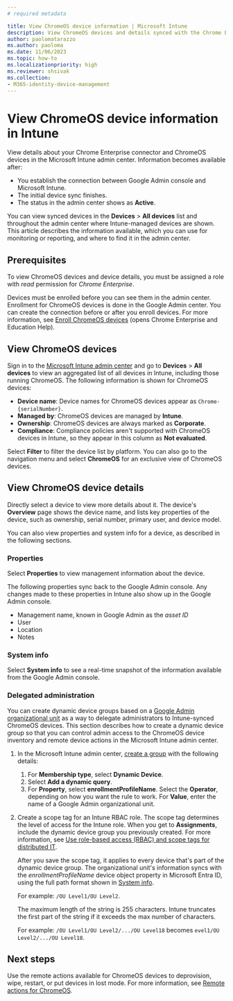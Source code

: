 ```yaml
---
# required metadata

title: View ChromeOS device information | Microsoft Intune
description: View ChromeOS devices and details synced with the Chrome Enterprise connector in the Microsoft Intune admin center.
author: paolomatarazzo
ms.author: paoloma
ms.date: 11/06/2023
ms.topic: how-to
ms.localizationpriority: high
ms.reviewer: shsivak
ms.collection:
- M365-identity-device-management
---
```


# View ChromeOS device information in Intune

View details about your Chrome Enterprise connector and ChromeOS devices in the Microsoft Intune admin center. Information becomes available after:

* You establish the connection between Google Admin console and Microsoft Intune.
* The initial device sync finishes.
* The status in the admin center shows as **Active**.

You can view synced devices in the **Devices** > **All devices** list and throughout the admin center where Intune-managed devices are shown. This article describes the information available, which you can use for monitoring or reporting, and where to find it in the admin center.

## Prerequisites

To view ChromeOS devices and device details, you must be assigned a role with *read* permission for *Chrome Enterprise*.

Devices must be enrolled before you can see them in the admin center. Enrollment for ChromeOS devices is done in the Google Admin center. You can create the connection before or after you enroll devices. For more information, see [Enroll ChromeOS devices](https://support.google.com/chrome/a/answer/1360534) (opens Chrome Enterprise and Education Help).

## View ChromeOS devices
Sign in to the [Microsoft Intune admin center](https://go.microsoft.com/fwlink/?linkid=2109431) and go to **Devices** > **All devices** to view an aggregated list of all devices in Intune, including those running ChromeOS. The following information is shown for ChromeOS devices:

* **Device name**: Device names for ChromeOS devices appear as `Chrome- {serialNumber}`.
* **Managed by**: ChromeOS devices are managed by **Intune**.
* **Ownership**: ChromeOS devices are always marked as **Corporate**.
* **Compliance**: Compliance policies aren't supported with ChromeOS devices in Intune, so they appear in this column as **Not evaluated**.

Select **Filter** to filter the device list by platform. You can also go to the navigation menu and select **ChromeOS** for an exclusive view of ChromeOS devices.

## View ChromeOS device details
Directly select a device to view more details about it. The device's **Overview** page shows the device name, and lists key properties of the device, such as ownership, serial number, primary user, and device model.

You can also view properties and system info for a device, as described in the following sections.

### Properties
Select **Properties** to view management information about the device.

The following properties sync back to the Google Admin console. Any changes made to these properties in Intune also show up in the Google Admin console.

* Management name, known in Google Admin as the *asset ID*
* User
* Location
* Notes
### System info
Select **System info** to see a real-time snapshot of the information available from the Google Admin console.

### Delegated administration
You can create dynamic device groups based on a [Google Admin organizational unit](https://knowledge.workspace.google.com/kb/how-to-create-an-organizational-unit-000007002) as a way to delegate administrators to Intune-synced ChromeOS devices. This section describes how to create a dynamic device group so that you can control admin access to the ChromeOS device inventory and remote device actions in the Microsoft Intune admin center.

1. In the Microsoft Intune admin center, [create a group](../fundamentals/groups-add.md#add-groups-to-intune) with the following details:
   1. For **Membership type**, select **Dynamic Device**.
   2. Select **Add a dynamic query**.
   3. For **Property**, select **enrollmentProfileName**. Select the **Operator**, depending on how you want the rule to work. For **Value**, enter the name of a Google Admin organizational unit.
2. Create a scope tag for an Intune RBAC role. The scope tag determines the level of access for the Intune role. When you get to **Assignments**, include the dynamic device group you previously created. For more information, see [Use role-based access (RBAC) and scope tags for distributed IT](../fundamentals/scope-tags.md#to-create-a-scope-tag).

   After you save the scope tag, it applies to every device that's part of the dynamic device group. The organizational unit's information syncs with the *enrollmentProfileName* device object property in Microsoft Entra ID, using the full path format shown in [System info](#system-info).

   For example: `/OU Level1/OU Level2`.

   The maximum length of the string is 255 characters. Intune truncates the first part of the string if it exceeds the max number of characters.

   For example:  `/OU Level1/OU Level2/.../OU Level18` becomes `evel1/OU Level2/.../OU Level18`.


## Next steps
Use the remote actions available for ChromeOS devices to deprovision, wipe, restart, or put devices in lost mode. For more information, see [Remote actions for ChromeOS](../remote-actions/chrome-enterprise-remote-actions.md).
